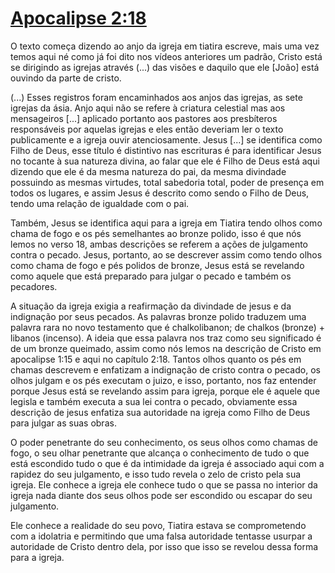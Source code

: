 # [Apocalipse 2:18](https://youtu.be/F2NJyftPy3g?t=1261)

 O texto começa dizendo ao anjo da igreja em tiatira escreve, mais uma vez temos aqui né como já foi dito nos vídeos anteriores um padrão, Cristo está se dirigindo as igrejas através (...) das visões e daquilo que ele [João] está ouvindo da parte de cristo. 
 
 (...) Esses registros foram encaminhados aos anjos das igrejas, as sete igrejas da ásia. Anjo aqui não se refere à criatura celestial mas aos mensageiros [...]  aplicado portanto aos pastores aos presbíteros responsáveis por aquelas igrejas e eles então deveriam ler o texto publicamente e a igreja ouvir atenciosamente. Jesus [...] se identifica como Filho de Deus, esse título é distintivo nas escrituras é para identificar Jesus no tocante à sua natureza divina, ao falar que ele é Filho de Deus  está aqui dizendo que ele é da mesma natureza do pai, da mesma divindade possuindo as mesmas virtudes, total sabedoria total, poder de presença em todos os lugares, e assim Jesus é descrito como sendo o Filho de Deus, tendo uma relação de igualdade com o pai. 
 
 Também, Jesus se identifica aqui para a igreja em Tiatira tendo olhos como chama de fogo e os pés semelhantes ao bronze polido, isso é que nós lemos no verso 18, ambas descrições se referem a ações de julgamento contra o pecado. Jesus, portanto, ao se descrever assim como tendo olhos como chama de fogo e pés polidos de bronze, Jesus está se revelando como aquele que está preparado para julgar o pecado e também os pecadores. 
 
 A situação da igreja exigia a reafirmação da divindade de jesus e da indignação por seus pecados. As palavras bronze polido traduzem uma palavra rara no novo testamento que é chalkolibanon; de chalkos (bronze) + libanos (incenso). A ideia que essa palavra nos traz como seu significado é de um bronze queimado, assim como nós lemos na descrição de Cristo em apocalipse 1:15 e aqui no capítulo 2:18. Tantos olhos quanto os pés em chamas descrevem e enfatizam a indignação de cristo contra o pecado, os olhos julgam e os pés executam o juizo, e isso, portanto, nos faz entender porque Jesus está se revelando assim para igreja, porque ele é aquele que legisla e também executa a sua lei contra o pecado, obviamente essa descrição de jesus enfatiza sua autoridade na igreja como Filho de Deus para julgar as suas obras.

 O poder penetrante do seu conhecimento, os seus olhos como chamas de fogo, o seu olhar penetrante que alcança o conhecimento de tudo o que está escondido tudo o que é da intimidade da igreja é associado aqui com a rapidez do seu julgamento, e isso tudo revela o zelo de cristo pela sua igreja. Ele conhece a igreja ele conhece tudo o que se passa no interior da igreja nada diante dos seus olhos pode ser escondido ou escapar do seu julgamento.
 
 Ele conhece a realidade do seu povo, Tiatira estava se comprometendo com a idolatria e permitindo que uma falsa autoridade tentasse usurpar a autoridade de Cristo dentro dela, por isso que isso se revelou dessa forma para a igreja.